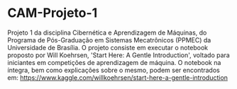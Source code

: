# CAM-Projeto-1
Projeto 1 da disciplina Cibernética e Aprendizagem de Máquinas, do Programa de Pós-Graduação em Sistemas Mecatrônicos (PPMEC) da Universidade de Brasília. O projeto consiste em executar o notebook proposto por Will Koehrsen, 'Start Here: A Gentle Introduction', voltado para iniciantes em competições de aprendizagem de máquina. O notebook na íntegra, bem como explicações sobre o mesmo, podem ser encontrados em: https://www.kaggle.com/willkoehrsen/start-here-a-gentle-introduction

